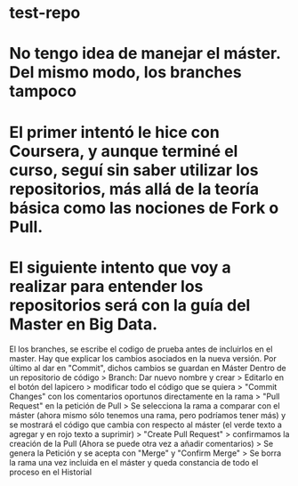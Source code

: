 # test-repo
# No tengo idea de manejar el máster. Del mismo modo, los branches tampoco
# El primer intentó le hice con Coursera, y aunque terminé el curso, seguí sin saber utilizar los repositorios, más allá de la teoría básica como las nociones de Fork o Pull.
# El siguiente intento que voy a realizar para entender los repositorios será con la guía del Master en Big Data.
El los branches, se escribe el codigo de prueba antes de incluirlos en el master. Hay que explicar los cambios asociados en la nueva versión. Por último al dar en "Commit", dichos cambios se guardan en Máster
Dentro de un repositorio de código > Branch: Dar nuevo nombre y crear > Editarlo en el botón del lapicero > modificar todo el código que se quiera > "Commit Changes" con los comentarios oportunos directamente en la rama > "Pull Request" en la petición de Pull > Se selecciona la rama a comparar con el máster (ahora mismo sólo tenemos una rama, pero podríamos tener más) y se mostrará el código que cambia con respecto al máster (el verde texto a agregar y en rojo texto a suprimir) > "Create Pull Request" > confirmamos la creación de la Pull (Ahora se puede otra vez a añadir comentarios) > Se genera la Petición y se acepta con "Merge" y "Confirm Merge" > Se borra la rama una vez incluida en el máster y queda constancia de todo el proceso en el Historial
